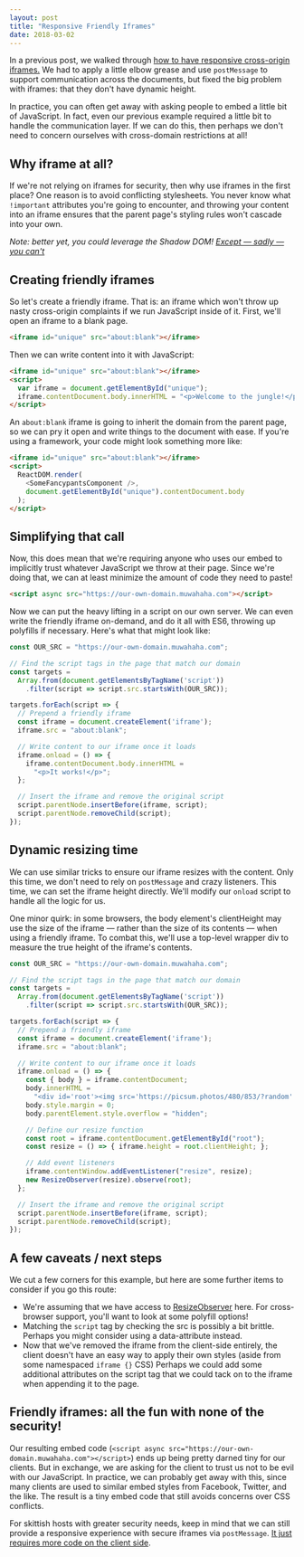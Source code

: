 ```yaml
---
layout: post
title: "Responsive Friendly Iframes"
date: 2018-03-02
---
```


In a previous post, we walked through [how to have responsive cross-origin iframes.](/2018/02/13/responsive-cross-origin-iframes.html) We had to apply a little elbow grease and use `postMessage` to support communication across the documents, but fixed the big problem with iframes: that they don't have dynamic height.

In practice, you can often get away with asking people to embed a little bit of JavaScript. In fact, even our previous example required a little bit to handle the communication layer. If we can do this, then perhaps we don't need to concern ourselves with cross-domain restrictions at all!

## Why iframe at all?

If we're not relying on iframes for security, then why use iframes in the first place? One reason is to avoid conflicting stylesheets. You never know what `!important` attributes you're going to encounter, and throwing your content into an iframe ensures that the parent page's styling rules won't cascade into your own.

*Note: better yet, you could leverage the Shadow DOM! [Except &mdash; sadly &mdash; you can't](https://caniuse.com/#feat=shadowdom)*

## Creating friendly iframes

So let's create a friendly iframe. That is: an iframe which won't throw up nasty cross-origin complaints if we run JavaScript inside of it. First, we'll open an iframe to a blank page.

```html
<iframe id="unique" src="about:blank"></iframe>
```

Then we can write content into it with JavaScript:

```html
<iframe id="unique" src="about:blank"></iframe>
<script>
  var iframe = document.getElementById("unique");
  iframe.contentDocument.body.innerHTML = "<p>Welcome to the jungle!</p>";
</script>
```

An `about:blank` iframe is going to inherit the domain from the parent page, so we can pry it open and write things to the document with ease. If you're using a framework, your code might look something more like:

```html
<iframe id="unique" src="about:blank"></iframe>
<script>
  ReactDOM.render(
    <SomeFancypantsComponent />,
    document.getElementById("unique").contentDocument.body
  );
</script>
```

## Simplifying that call

Now, this does mean that we're requiring anyone who uses our embed to implicitly trust whatever JavaScript we throw at their page. Since we're doing that, we can at least minimize the amount of code they need to paste!

```html
<script async src="https://our-own-domain.muwahaha.com"></script>
```

Now we can put the heavy lifting in a script on our own server. We can even write the friendly iframe on-demand, and do it all with ES6, throwing up polyfills if necessary. Here's what that might look like:

```js
const OUR_SRC = "https://our-own-domain.muwahaha.com";

// Find the script tags in the page that match our domain
const targets = 
  Array.from(document.getElementsByTagName('script'))
    .filter(script => script.src.startsWith(OUR_SRC));

targets.forEach(script => {
  // Prepend a friendly iframe
  const iframe = document.createElement('iframe');
  iframe.src = "about:blank";

  // Write content to our iframe once it loads
  iframe.onload = () => {
    iframe.contentDocument.body.innerHTML = 
      "<p>It works!</p>";
  };

  // Insert the iframe and remove the original script
  script.parentNode.insertBefore(iframe, script);
  script.parentNode.removeChild(script);
});
```

## Dynamic resizing time

We can use similar tricks to ensure our iframe resizes with the content. Only this time, we don't need to rely on `postMessage` and crazy listeners. This time, we can set the iframe height directly. We'll modify our `onload` script to handle all the logic for us.

One minor quirk: in some browsers, the body element's clientHeight may use the size of the iframe &mdash; rather than the size of its contents &mdash; when using a friendly iframe. To combat this, we'll use a top-level wrapper div to  measure the true height of the iframe's contents.

```js
const OUR_SRC = "https://our-own-domain.muwahaha.com";

// Find the script tags in the page that match our domain
const targets = 
  Array.from(document.getElementsByTagName('script'))
    .filter(script => script.src.startsWith(OUR_SRC));

targets.forEach(script => {
  // Prepend a friendly iframe
  const iframe = document.createElement('iframe');
  iframe.src = "about:blank";

  // Write content to our iframe once it loads
  iframe.onload = () => {
    const { body } = iframe.contentDocument;
    body.innerHTML =
      "<div id='root'><img src='https://picsum.photos/480/853/?random' width=100%></div>";
    body.style.margin = 0;
    body.parentElement.style.overflow = "hidden";

    // Define our resize function
    const root = iframe.contentDocument.getElementById("root");
    const resize = () => { iframe.height = root.clientHeight; };

    // Add event listeners
    iframe.contentWindow.addEventListener("resize", resize);
    new ResizeObserver(resize).observe(root);
  };

  // Insert the iframe and remove the original script
  script.parentNode.insertBefore(iframe, script);
  script.parentNode.removeChild(script);
});
```

## A few caveats / next steps

We cut a few corners for this example, but here are some further items to consider if you go this route:

- We're assuming that we have access to [ResizeObserver](https://developers.google.com/web/updates/2016/10/resizeobserver) here. For cross-browser support, you'll want to look at some polyfill options!
- Matching the `script` tag by checking the src is possibly a bit brittle. Perhaps you might consider using a data-attribute instead.
- Now that we've removed the iframe from the client-side entirely, the client doesn't have an easy way to apply their own styles (aside from some namespaced `iframe {}` CSS) Perhaps we could add some additional attributes on the script tag that we could tack on to the iframe when appending it to the page.

## Friendly iframes: all the fun with none of the security!

Our resulting embed code (`<script async src="https://our-own-domain.muwahaha.com"></script>`) ends up being pretty darned tiny for our clients. But in exchange, we are asking for the client to trust us not to be evil with our JavaScript. In practice, we can probably get away with this, since many clients are used to similar embed styles from Facebook, Twitter, and the like. The result is a tiny embed code that still avoids concerns over CSS conflicts.

For skittish hosts with greater security needs, keep in mind that we can still provide a responsive experience with secure iframes via `postMessage`. [It just requires more code on the client side](/2018/02/13/responsive-cross-origin-iframes.html).
